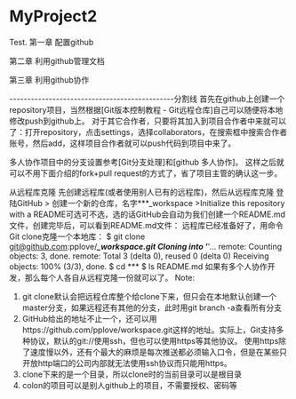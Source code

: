 # MyProject2
Test.
第一章 配置github

第二章 利用github管理文档

第三章 利用github协作

----------------------------------------------分割线
首先在github上创建一个repository项目，当然根据[Git版本控制教程 - Git远程仓库]自己可以随便将本地修改push到github上。
对于其它合作者，只要将其加入到项目合作者中来就可以了：打开repository，点击settings，选择collaborators，在搜索框中搜索合作者账号，然后add，这样项目合作者就可以push代码到项目中来了。

多人协作项目中的分支设置参考[Git分支处理]和[github 多人协作]。
这样之后就可以不用下面介绍的fork+pull request的方式了，省了项目主管的确认这一步。


从远程库克隆
先创建远程库(或者使用别人已有的远程库)，然后从远程库克隆
登陆GitHub > 创建一个新的仓库，名字***_workspace >Initialize this repository with a README可选可不选，选的话GitHub会自动为我们创建一个README.md文件，创建完毕后，可以看到README.md文件：
远程库已经准备好了，用命令Git clone克隆一个本地库：
$ git clone git@github.com:pplove/***_workspace.git
Cloning into '***'...
remote: Counting objects: 3, done.
remote: Total 3 (delta 0), reused 0 (delta 0)
Receiving objects: 100% (3/3), done.
$ cd ***
$ ls
README.md
如果有多个人协作开发，那么每个人各自从远程克隆一份就可以了。
Note:
1. git clone默认会把远程仓库整个给clone下来，但只会在本地默认创建一个master分支，如果远程还有其他的分支，此时用git branch -a查看所有分支
2. GitHub给出的地址不止一个，还可以用https://github.com/pplove/workspace.git这样的地址。实际上，Git支持多种协议，默认的git://使用ssh，但也可以使用https等其他协议。
使用https除了速度慢以外，还有个最大的麻烦是每次推送都必须输入口令，但是在某些只开放http端口的公司内部就无法使用ssh协议而只能用https。
3. clone下来的是一个目录，所以clone时的当前目录可以是根目录
4. colon的项目可以是别人github上的项目，不需要授权、密码等

